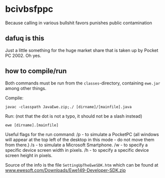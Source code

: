 bcivbsfppc
==========

Because calling in various bullshit favors punishes public contamination


dafuq is this
-------------
Just a little something for the huge market share that is taken up by Pocket PC 2002. Oh yes.


how to compile/run
------------------
Both commands must be run from the `classes`-directory, containing `ewe.jar` among other things.

Compile:

`javac -classpath JavaEwe.zip;./ [dirname]/[mainfile].java`

Run: (not that the dot is not a typo, it should not be a slash instead)

`ewe [dirname].[mainfile]` 

Useful flags for the run command:
    /p - to simulate a PocketPC (all windows will appear at the top left of the desktop in this mode - do not move them from there.)
    /s - to simulate a Microsoft Smartphone.
    /w <width> - to specify a specific device screen width in pixels.
    /h <height> - to specify a specific device screen height in pixels.
    
Source of the info is the file `SettingUpTheEweSDK.htm` which can be found at
www.ewesoft.com/Downloads/Ewe149-Developer-SDK.zip 

